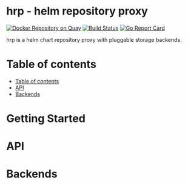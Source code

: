 hrp - helm repository proxy
=====

[![Docker Repository on Quay](https://quay.io/repository/zlangbert/hrp/status "Docker Repository on Quay")](https://quay.io/repository/zlangbert/hrp)
[![Build Status](https://travis-ci.org/zlangbert/hrp.svg?branch=master)](https://travis-ci.org/zlangbert/hrp)
[![Go Report Card](https://goreportcard.com/badge/github.com/zlangbert/hrp)](https://goreportcard.com/report/github.com/zlangbert/hrp)

hrp is a helm chart repository proxy with pluggable storage backends.

Table of contents
=================

  * [Table of contents](#table-of-contents)
  * [API](#api)
  * [Backends](#backends)

Getting Started
=====

API
=====

Backends
=====